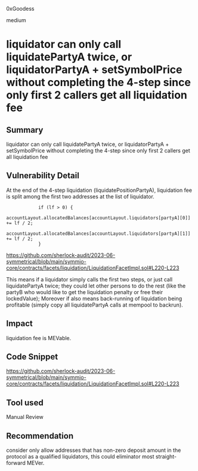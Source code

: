 0xGoodess

medium

# liquidator can only call liquidatePartyA twice, or liquidatorPartyA + setSymbolPrice without completing the 4-step since only first 2 callers get all liquidation fee

## Summary
liquidator can only call liquidatePartyA twice, or liquidatorPartyA + setSymbolPrice without completing the 4-step since only first 2 callers get all liquidation fee

## Vulnerability Detail
At the end of the 4-step liquidation (liquidatePositionPartyA), liquidation fee is split among the first two addresses at the list of liquidator.

```solidity
            if (lf > 0) {
                accountLayout.allocatedBalances[accountLayout.liquidators[partyA][0]] += lf / 2;
                accountLayout.allocatedBalances[accountLayout.liquidators[partyA][1]] += lf / 2;
            }
```
https://github.com/sherlock-audit/2023-06-symmetrical/blob/main/symmio-core/contracts/facets/liquidation/LiquidationFacetImpl.sol#L220-L223

This means if a liquidator simply calls the first two steps, or just call liquidatePartyA twice; they could let other persons to do the rest (like the partyB who would like to get the liquidation penalty or free their lockedValue); Moreover if also means back-running of liquidation being profitable (simply copy all liquidatePartyA calls at mempool to backrun). 

## Impact
liquidation fee is MEVable.

## Code Snippet
https://github.com/sherlock-audit/2023-06-symmetrical/blob/main/symmio-core/contracts/facets/liquidation/LiquidationFacetImpl.sol#L220-L223
## Tool used

Manual Review

## Recommendation
consider only allow addresses that has non-zero deposit amount in the protocol as a qualified liquidators, this could eliminator most straight-forward MEVer.